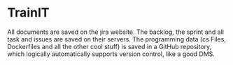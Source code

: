 # TrainIT

All documents are saved on the jira website. The backlog, the sprint and all task and issues are saved on their servers.
The programming data (cs Files, Dockerfiles and all the other cool stuff) is saved in a GitHub repository, which logically automatically supports version control, like a good DMS.
